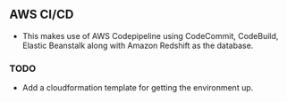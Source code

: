 ## AWS CI/CD
* This makes use of AWS Codepipeline using CodeCommit, CodeBuild, Elastic Beanstalk along with Amazon Redshift as the database.

### TODO
* Add a cloudformation template for getting the environment up.
